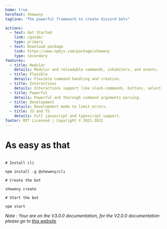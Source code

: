 ```yaml
---
home: true
heroText: Sheweny
tagline: "The powerful framework to create discord bots"

actions:
  - text: Get Started
    link: /guide/
    type: primary
  - text: Download package
    link: https://www.npmjs.com/package/sheweny
    type: secondary
features:
  - title: Modular
    details: Modular and reloadable commands, inhibitors, and events.
  - title: Flexible
    details: Flexible command handling and creation.
  - title: Interactions
    details: Interactions support like slash-commands, buttons, select-menus.
  - title: Powerful
    details: Powerful and thorough command arguments parsing.
  - title: Development
    details: Development mode to limit errors.
  - title: JS and TS
    details: Full javascript and typescript support.
footer: MIT Licensed | Copyright © 2021-2022
---
```


# As easy as that

```shell-session

# Install cli

npm install -g @sheweny/cli

# Create the bot

sheweny create

# Start the bot

npm start
```

_Note : Your are on the V3.0.0 documentation, for the V2.0.0 documentation please go to [this website](https://sheweny.github.io/V2-website/)_
